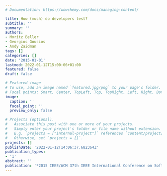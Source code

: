 ```yaml
---
# Documentation: https://wowchemy.com/docs/managing-content/

title: How (much) do developers test?
subtitle: ''
summary: ''
authors:
- Moritz Beller
- Georgios Gousios
- Andy Zaidman
tags: []
categories: []
date: '2015-01-01'
lastmod: 2022-01-12T15:00:06+01:00
featured: false
draft: false

# Featured image
# To use, add an image named `featured.jpg/png` to your page's folder.
# Focal points: Smart, Center, TopLeft, Top, TopRight, Left, Right, BottomLeft, Bottom, BottomRight.
image:
  caption: ''
  focal_point: ''
  preview_only: false

# Projects (optional).
#   Associate this post with one or more of your projects.
#   Simply enter your project's folder or file name without extension.
#   E.g. `projects = ["internal-project"]` references `content/project/deep-learning/index.md`.
#   Otherwise, set `projects = []`.
projects: []
publishDate: '2022-01-12T14:06:37.682364Z'
publication_types:
- '1'
abstract: ''
publication: '*2015 IEEE/ACM 37th IEEE International Conference on Software Engineering*'
---
```

